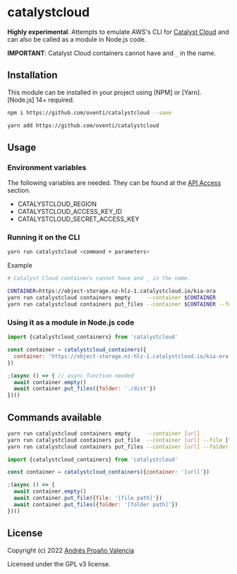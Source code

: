 # catalystcloud

**Highly experimental**. Attempts to emulate AWS's CLI for [Catalyst Cloud](https://catalystcloud.nz/) and can also be called as a module in Node.js code.

**IMPORTANT**: Catalyst Cloud containers cannot have and `_` in the name.

## Installation

This module can be installed in your project using [NPM] or [Yarn]. [Node.js] 14+ required.

```sh
npm i https://github.com/oventi/catalystcloud --save
```

```sh
yarn add https://github.com/oventi/catalystcloud
```

## Usage

### Environment variables

The following variables are needed. They can be found at the [API Access](https://dashboard.cloud.catalyst.net.nz/project/api_access/) section.

- CATALYSTCLOUD_REGION
- CATALYSTCLOUD_ACCESS_KEY_ID
- CATALYSTCLOUD_SECRET_ACCESS_KEY

### Running it on the CLI

```sh
yarn run catalystcloud <command + parameters>
```

Example

```sh
# Catalyst Cloud containers cannot have and _ in the name.

CONTAINER=https://object-storage.nz-hlz-1.catalystcloud.io/kia-ora
yarn run catalystcloud containers empty     --container $CONTAINER
yarn run catalystcloud containers put_files --container $CONTAINER --folder ./dist
```

### Using it as a module in Node.js code

```js
import {catalystcloud_containers} from 'catalystcloud'

const container = catalystcloud_containers({
  container: 'https://object-storage.nz-hlz-1.catalystcloud.io/kia-ora'
})

;(async () => { // async function needed
  await container.empty()
  await container.put_files({folder: './dist'})
})()
```

## Commands available

```sh
yarn run catalystcloud containers empty     --container [url]
yarn run catalystcloud containers put_file  --container [url] --file [file path]
yarn run catalystcloud containers put_files --container [url] --folder [folder path]
```

```js
import {catalystcloud_containers} from 'catalystcloud'

const container = catalystcloud_containers({container: '[url]'})

;(async () => {
  await container.empty()
  await container.put_file({file: '[file path]'})
  await container.put_files({folder: '[folder path]'})
})()
```

## License

Copyright (c) 2022 [Andrés Proaño Valencia](https://oventi.org)

Licensed under the GPL v3 license.
